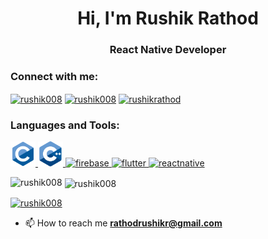 <h1 align="center">Hi, I'm Rushik Rathod</h1>
<h3 align="center">React Native Developer</h3>


<h3 align="left">Connect with me:</h3>
<p align="left">
<a href="https://twitter.com/rushik008" target="blank"><img align="center" src="https://raw.githubusercontent.com/rahuldkjain/github-profile-readme-generator/master/src/images/icons/Social/twitter.svg" alt="rushik008" height="30" width="40" /></a>
<a href="https://linkedin.com/in/rushik008" target="blank"><img align="center" src="https://raw.githubusercontent.com/rahuldkjain/github-profile-readme-generator/master/src/images/icons/Social/linked-in-alt.svg" alt="rushik008" height="30" width="40" /></a>
<a href="https://www.codechef.com/users/rushikrathod" target="blank"><img align="center" src="https://cdn.jsdelivr.net/npm/simple-icons@3.1.0/icons/codechef.svg" alt="rushikrathod" height="30" width="40" /></a>
</p>

<h3 align="left">Languages and Tools:</h3>
<p align="left"> <a href="https://www.cprogramming.com/" target="_blank" rel="noreferrer"> <img src="https://raw.githubusercontent.com/devicons/devicon/master/icons/c/c-original.svg" alt="c" width="40" height="40"/> </a> <a href="https://www.w3schools.com/cpp/" target="_blank" rel="noreferrer"> <img src="https://raw.githubusercontent.com/devicons/devicon/master/icons/cplusplus/cplusplus-original.svg" alt="cplusplus" width="40" height="40"/> </a> <a href="https://firebase.google.com/" target="_blank" rel="noreferrer"> <img src="https://www.vectorlogo.zone/logos/firebase/firebase-icon.svg" alt="firebase" width="40" height="40"/> </a> <a href="https://flutter.dev" target="_blank" rel="noreferrer"> <img src="https://www.vectorlogo.zone/logos/flutterio/flutterio-icon.svg" alt="flutter" width="40" height="40"/> </a> <a href="https://reactnative.dev/" target="_blank" rel="noreferrer"> <img src="https://reactnative.dev/img/header_logo.svg" alt="reactnative" width="40" height="40"/> </a> </p>

<p><img align="left" src="https://github-readme-stats.vercel.app/api/top-langs?username=rushik008&show_icons=true&locale=en&layout=compact" alt="rushik008" /></p>

<p>&nbsp;<img align="center" src="https://github-readme-stats.vercel.app/api?username=rushik008&show_icons=true&locale=en" alt="rushik008" /></p>

<p align="left"> <a href="https://twitter.com/rushik008" target="blank"><img src="https://img.shields.io/twitter/follow/rushik008?logo=twitter&style=for-the-badge" alt="rushik008" /></a> </p>


- 📫 How to reach me **rathodrushikr@gmail.com**
